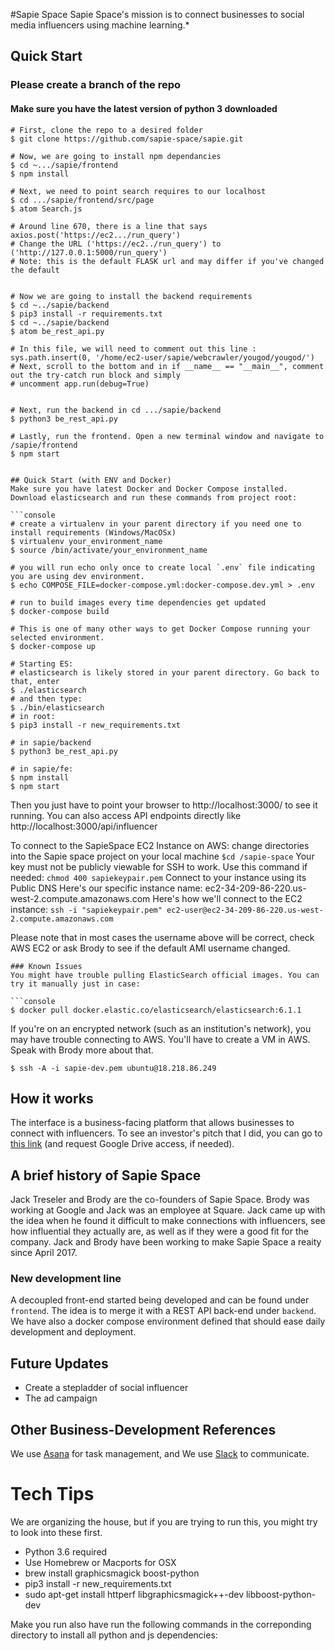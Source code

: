 #Sapie Space
Sapie Space's mission is to connect businesses to social media influencers using machine learning.*

## Quick Start
### Please create a branch of the repo
#### Make sure you have the latest version of python 3 downloaded
```console
# First, clone the repo to a desired folder
$ git clone https://github.com/sapie-space/sapie.git

# Now, we are going to install npm dependancies
$ cd ~.../sapie/frontend
$ npm install

# Next, we need to point search requires to our localhost
$ cd .../sapie/frontend/src/page
$ atom Search.js

# Around line 670, there is a line that says axios.post('https://ec2.../run_query')
# Change the URL ('https://ec2../run_query') to ('http://127.0.0.1:5000/run_query')
# Note: this is the default FLASK url and may differ if you've changed the default


# Now we are going to install the backend requirements
$ cd ~../sapie/backend
$ pip3 install -r requirements.txt
$ cd ~../sapie/backend
$ atom be_rest_api.py

# In this file, we will need to comment out this line : sys.path.insert(0, '/home/ec2-user/sapie/webcrawler/yougod/yougod/')
# Next, scroll to the bottom and in if __name__ == "__main__", comment out the try-catch run block and simply
# uncomment app.run(debug=True)


# Next, run the backend in cd .../sapie/backend
$ python3 be_rest_api.py

# Lastly, run the frontend. Open a new terminal window and navigate to /sapie/frontend
$ npm start


## Quick Start (with ENV and Docker)
Make sure you have latest Docker and Docker Compose installed. Download elasticsearch and run these commands from project root:

```console
# create a virtualenv in your parent directory if you need one to install requirements (Windows/MacOSx)
$ virtualenv your_environment_name
$ source /bin/activate/your_environment_name

# you will run echo only once to create local `.env` file indicating you are using dev environment.
$ echo COMPOSE_FILE=docker-compose.yml:docker-compose.dev.yml > .env

# run to build images every time dependencies get updated
$ docker-compose build

# This is one of many other ways to get Docker Compose running your selected environment.
$ docker-compose up

# Starting ES: 
# elasticsearch is likely stored in your parent directory. Go back to that, enter 
$ ./elasticsearch 
# and then type:
$ ./bin/elasticsearch
# in root:
$ pip3 install -r new_requirements.txt

# in sapie/backend
$ python3 be_rest_api.py

# in sapie/fe:
$ npm install
$ npm start
```

Then you just have to point your browser to http://localhost:3000/ to
see it running. You can also access API endpoints directly like
http://localhost:3000/api/influencer


To connect to the SapieSpace EC2 Instance on AWS:
change directories into the Sapie space project on your local machine 
```$cd /sapie-space```
Your key must not be publicly viewable for SSH to work. Use this command if needed:
```chmod 400 sapiekeypair.pem```
Connect to your instance using its Public DNS
Here's our specific instance name: ec2-34-209-86-220.us-west-2.compute.amazonaws.com
Here's how we'll connect to the EC2 instance:
```ssh -i "sapiekeypair.pem" ec2-user@ec2-34-209-86-220.us-west-2.compute.amazonaws.com```

Please note that in most cases the username above will be correct, check AWS EC2 or ask Brody to see if the default AMI username changed. 


```
### Known Issues
You might have trouble pulling ElasticSearch official images. You can try it manually just in case:

```console
$ docker pull docker.elastic.co/elasticsearch/elasticsearch:6.1.1
```
If you're on an encrypted network (such as an institution's network), you may have trouble connecting to AWS.
You'll have to create a VM in AWS. Speak with Brody more about that.

```console
$ ssh -A -i sapie-dev.pem ubuntu@18.218.86.249
```
## How it works

The interface is a business-facing platform that allows businesses to connect with
influencers. To see an investor's pitch that I did, you can go to
[this
link](https://docs.google.com/presentation/d/1cEplBy7avil1pP7XFVi694qOlSWiG58qNWfQ0KPgLx0/edit?usp=sharing)
(and request Google Drive access, if needed).


## A brief history of Sapie Space
Jack Treseler and Brody are the co-founders of Sapie Space. Brody was working at Google and Jack was
an employee at Square. Jack came up with the idea when  he found it difficult to make connections with influencers, see how 
influential they actually are, as well as if they were a good fit for the company. 
Jack and Brody have been working to make Sapie Space a reaity since April 2017.


### New development line

A decoupled front-end started being developed and can be found under
`frontend`. The idea is to merge it with a REST API back-end under
`backend`. We have also a docker compose environment defined that
should ease daily development and deployment.


## Future Updates

- Create a stepladder of social influencer
- The ad campaign

## Other Business-Development References

We use
[Asana](https://app.asana.com/0/476028607034259/476028607034259) for
task management, and We use [Slack](www.slack.com) to communicate.


# Tech Tips

We are organizing the house, but if you are trying to run this, you
might try to look into these first.

- Python 3.6 required
- Use Homebrew or Macports for OSX
- brew install graphicsmagick boost-python
- pip3 install -r new_requirements.txt
- sudo apt-get install httperf libgraphicsmagick++-dev libboost-python-dev

Make you run also have run the following commands in the correponding directory to install all python and js dependencies:


